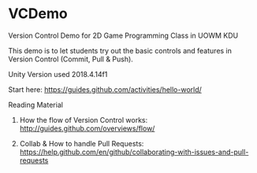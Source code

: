 # VCDemo
Version Control Demo for 2D Game Programming Class in UOWM KDU

This demo is to let students try out the basic controls and features in Version Control (Commit, Pull & Push).


Unity Version used 2018.4.14f1


Start here: https://guides.github.com/activities/hello-world/


Reading Material

1. How the flow of Version Control works: http://guides.github.com/overviews/flow/

2. Collab & How to handle Pull Requests: https://help.github.com/en/github/collaborating-with-issues-and-pull-requests
